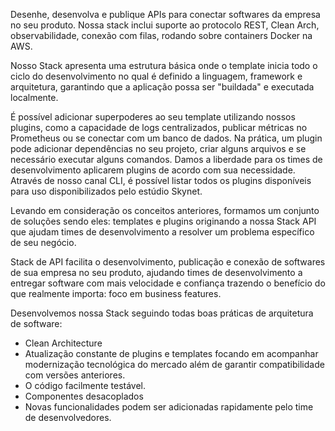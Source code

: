 Desenhe, desenvolva e publique APIs para conectar softwares da empresa no seu produto. Nossa stack inclui suporte ao protocolo REST, Clean Arch, observabilidade, conexão com filas, rodando sobre containers Docker na AWS.

Nosso Stack apresenta uma estrutura básica onde o template inicia todo o ciclo do desenvolvimento no qual é  definido a linguagem, framework e arquitetura, garantindo que a aplicação possa ser "buildada" e executada localmente.

É possível adicionar superpoderes ao seu template utilizando nossos plugins,  como a capacidade de logs centralizados, publicar métricas no Prometheus ou se conectar com um banco de dados. Na prática, um plugin pode adicionar dependências no seu projeto, criar alguns arquivos e se necessário executar alguns comandos. Damos a liberdade para os times de desenvolvimento aplicarem plugins de acordo com sua necessidade. Através de nosso canal CLI, é possível listar todos os plugins disponíveis para uso disponibilizados pelo estúdio Skynet. 

Levando em consideração os conceitos anteriores, formamos um conjunto de soluções sendo eles: templates e plugins originando a nossa Stack API que ajudam times de desenvolvimento a resolver um problema específico de seu negócio. 

Stack de API facilita o desenvolvimento, publicação e conexão de softwares de sua empresa no seu produto, ajudando times de desenvolvimento a entregar software com mais velocidade e confiança trazendo o benefício do que realmente importa: foco em business features.  

Desenvolvemos nossa Stack seguindo todas boas práticas de arquitetura de software:
- Clean Architecture
- Atualização constante de plugins e templates focando em acompanhar modernização tecnológica do mercado além de garantir  compatibilidade com versões anteriores.
- O código facilmente testável.
- Componentes desacoplados
- Novas funcionalidades podem ser adicionadas rapidamente pelo time de desenvolvedores.